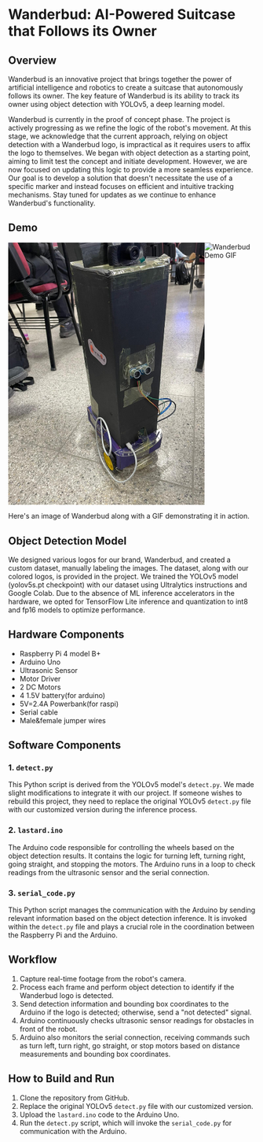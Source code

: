 # Wanderbud: AI-Powered Suitcase that Follows its Owner

## Overview

Wanderbud is an innovative project that brings together the power of artificial intelligence and robotics to create a suitcase that autonomously follows its owner. The key feature of Wanderbud is its ability to track its owner using object detection with YOLOv5, a deep learning model. 

Wanderbud is currently in the proof of concept phase. The project is actively progressing as we refine the logic of the robot's movement. At this stage, we acknowledge that the current approach, relying on object detection with a Wanderbud logo, is impractical as it requires users to affix the logo to themselves. We began with object detection as a starting point, aiming to limit test the concept and initiate development. However, we are now focused on updating this logic to provide a more seamless experience. Our goal is to develop a solution that doesn't necessitate the use of a specific marker and instead focuses on efficient and intuitive tracking mechanisms. Stay tuned for updates as we continue to enhance Wanderbud's functionality.

## Demo

<div style="display:flex;">
  <img src="repo/img.jpg" alt="Wanderbud Image" width="400" />
  <img src="repo/gif.gif" alt="Wanderbud Demo GIF" width="400" />
</div>

Here's an image of Wanderbud along with a GIF demonstrating it in action.


## Object Detection Model

We designed various logos for our brand, Wanderbud, and created a custom dataset, manually labeling the images. The dataset, along with our colored logos, is provided in the project. We trained the YOLOv5 model (yolov5s.pt checkpoint) with our dataset using Ultralytics instructions and Google Colab. Due to the absence of ML inference accelerators in the hardware, we opted for TensorFlow Lite inference and quantization to int8 and fp16 models to optimize performance.

## Hardware Components

- Raspberry Pi 4 model B+
- Arduino Uno
- Ultrasonic Sensor
- Motor Driver
- 2 DC Motors
- 4 1.5V battery(for arduino)
- 5V=2.4A Powerbank(for raspi)
- Serial cable
- Male&female jumper wires


## Software Components

### 1. `detect.py`

This Python script is derived from the YOLOv5 model's `detect.py`. We made slight modifications to integrate it with our project. If someone wishes to rebuild this project, they need to replace the original YOLOv5 `detect.py` file with our customized version during the inference process.

### 2. `lastard.ino`

The Arduino code responsible for controlling the wheels based on the object detection results. It contains the logic for turning left, turning right, going straight, and stopping the motors. The Arduino runs in a loop to check readings from the ultrasonic sensor and the serial connection.

### 3. `serial_code.py`

This Python script manages the communication with the Arduino by sending relevant information based on the object detection inference. It is invoked within the `detect.py` file and plays a crucial role in the coordination between the Raspberry Pi and the Arduino.

## Workflow

1. Capture real-time footage from the robot's camera.
2. Process each frame and perform object detection to identify if the Wanderbud logo is detected.
3. Send detection information and bounding box coordinates to the Arduino if the logo is detected; otherwise, send a "not detected" signal.
4. Arduino continuously checks ultrasonic sensor readings for obstacles in front of the robot.
5. Arduino also monitors the serial connection, receiving commands such as turn left, turn right, go straight, or stop motors based on distance measurements and bounding box coordinates.

## How to Build and Run

1. Clone the repository from GitHub.
2. Replace the original YOLOv5 `detect.py` file with our customized version.
3. Upload the `lastard.ino` code to the Arduino Uno.
4. Run the `detect.py` script, which will invoke the `serial_code.py` for communication with the Arduino.

